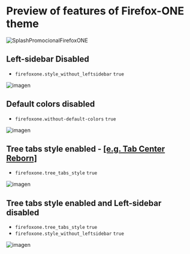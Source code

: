 # Preview of features of Firefox-ONE theme

![SplashPromocionalFirefoxONE](https://github.com/Godiesc/firefox-one/assets/22057609/453c2917-8cee-4424-b550-e4e38f492c84)

## Left-sidebar Disabled
<ul><li><code>firefoxone.style_without_leftsidebar</code> <code>true</code></li></ul>

![imagen](https://github.com/Godiesc/firefox-one/assets/22057609/c4a979d5-c086-4459-a5b6-98d649899bf0)

## Default colors disabled
<ul><li><code>firefoxone.without-default-colors</code> <code>true</code></li></ul>

![imagen](https://github.com/Godiesc/firefox-one/assets/22057609/b7f2c33e-63ef-4484-9765-aa1be6c3b747)

## Tree tabs style enabled - [[e.g. Tab Center Reborn]](https://addons.mozilla.org/es/firefox/addon/tabcenter-reborn/)
<ul><li><code>firefoxone.tree_tabs_style</code> <code>true</code></li></ul>

![imagen](https://github.com/Godiesc/firefox-one/assets/22057609/f8ea8f29-3fc9-42c6-b774-28370f5abe87)

## Tree tabs style enabled and Left-sidebar disabled
<ul><li><code>firefoxone.tree_tabs_style</code> <code>true</code></li>
<li><code>firefoxone.style_without_leftsidebar</code> <code>true</code></li></ul>

![imagen](https://github.com/Godiesc/firefox-one/assets/22057609/f61b4677-3673-487f-97fb-aa88dd51f76a)

